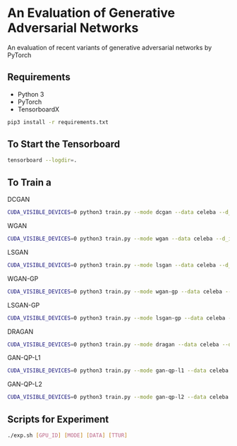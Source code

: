 # An Evaluation of Generative Adversarial Networks

An evaluation of recent variants of generative adversarial networks by PyTorch

## Requirements

* Python 3
* PyTorch
* TensorboardX

```bash
pip3 install -r requirements.txt
```


## To Start the Tensorboard

```bash
tensorboard --logdir=.
```


## To Train a

DCGAN

```bash
CUDA_VISIBLE_DEVICES=0 python3 train.py --mode dcgan --data celeba --d_iters 1 --g_iters 2 --gpu --ttur
```

WGAN

```bash
CUDA_VISIBLE_DEVICES=0 python3 train.py --mode wgan --data celeba --d_iters 5 --g_iters 1 --gpu --ttur
```

LSGAN

```bash
CUDA_VISIBLE_DEVICES=0 python3 train.py --mode lsgan --data celeba --d_iters 1 --g_iters 1 --gpu --ttur
```

WGAN-GP

```bash
CUDA_VISIBLE_DEVICES=0 python3 train.py --mode wgan-gp --data celeba --d_iters 5 --g_iters 1 --gpu --ttur
```

LSGAN-GP

```bash
CUDA_VISIBLE_DEVICES=0 python3 train.py --mode lsgan-gp --data celeba --d_iters 1 --g_iters 1 --gpu --ttur
```

DRAGAN

```bash
CUDA_VISIBLE_DEVICES=0 python3 train.py --mode dragan --data celeba --d_iters 1 --g_iters 1 --gpu --ttur
```

GAN-QP-L1

```bash
CUDA_VISIBLE_DEVICES=0 python3 train.py --mode gan-qp-l1 --data celeba --d_iters 2 --g_iters 1 --gpu --ttur
```

GAN-QP-L2

```bash
CUDA_VISIBLE_DEVICES=0 python3 train.py --mode gan-qp-l2 --data celeba --d_iters 2 --g_iters 1 --gpu --ttur
```

## Scripts for Experiment

```bash
./exp.sh [GPU_ID] [MODE] [DATA] [TTUR]
```